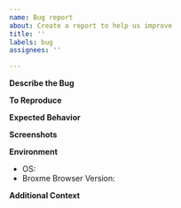 ```yaml
---
name: Bug report
about: Create a report to help us improve
title: ''
labels: bug
assignees: ''

---
```


<!-- If you have a general question, use the discussions at https://github.com/beakerbrowser/beaker/discussions instead. -->

<!-- NOTE -- Please don't open issues which might indicate that laws (such as copyright) might be broken in your use of our software. While you may be operating within your legal rights with the content, it's hard for us to know at a glance, and so for simplicity it's best to steer clear of legal issues such as copyrighted material. -->

**Describe the Bug**
<!-- A clear and concise description of what the bug is. -->

**To Reproduce**
<!-- Steps to reproduce the behavior:
1. Go to '...'
2. Click on '....'
3. Scroll down to '....'
4. See error
-->

**Expected Behavior**
<!-- A clear and concise description of what you expected to happen. -->

**Screenshots**
<!-- If applicable, add screenshots to help explain your problem. -->

**Environment**
 - OS: <!-- e.g. Windows 10 -->
 - Broxme Browser Version: <!-- e.g. 1.0.0-prerelease.3 -->

**Additional Context**
<!-- Add any other context about the problem here. -->
